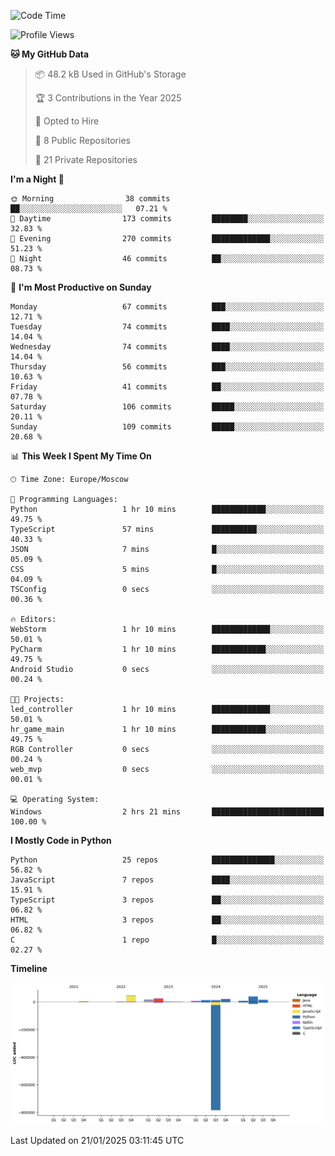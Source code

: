 <!--START_SECTION:waka-->
![Code Time](http://img.shields.io/badge/Code%20Time-586%20hrs%2055%20mins-blue)

![Profile Views](http://img.shields.io/badge/Profile%20Views-4-blue)

**🐱 My GitHub Data** 

> 📦 48.2 kB Used in GitHub's Storage 
 > 
> 🏆 3 Contributions in the Year 2025
 > 
> 💼 Opted to Hire
 > 
> 📜 8 Public Repositories 
 > 
> 🔑 21 Private Repositories 
 > 
**I'm a Night 🦉** 

```text
🌞 Morning                38 commits          ██░░░░░░░░░░░░░░░░░░░░░░░   07.21 % 
🌆 Daytime                173 commits         ████████░░░░░░░░░░░░░░░░░   32.83 % 
🌃 Evening                270 commits         █████████████░░░░░░░░░░░░   51.23 % 
🌙 Night                  46 commits          ██░░░░░░░░░░░░░░░░░░░░░░░   08.73 % 
```
📅 **I'm Most Productive on Sunday** 

```text
Monday                   67 commits          ███░░░░░░░░░░░░░░░░░░░░░░   12.71 % 
Tuesday                  74 commits          ████░░░░░░░░░░░░░░░░░░░░░   14.04 % 
Wednesday                74 commits          ████░░░░░░░░░░░░░░░░░░░░░   14.04 % 
Thursday                 56 commits          ███░░░░░░░░░░░░░░░░░░░░░░   10.63 % 
Friday                   41 commits          ██░░░░░░░░░░░░░░░░░░░░░░░   07.78 % 
Saturday                 106 commits         █████░░░░░░░░░░░░░░░░░░░░   20.11 % 
Sunday                   109 commits         █████░░░░░░░░░░░░░░░░░░░░   20.68 % 
```


📊 **This Week I Spent My Time On** 

```text
🕑︎ Time Zone: Europe/Moscow

💬 Programming Languages: 
Python                   1 hr 10 mins        ████████████░░░░░░░░░░░░░   49.75 % 
TypeScript               57 mins             ██████████░░░░░░░░░░░░░░░   40.33 % 
JSON                     7 mins              █░░░░░░░░░░░░░░░░░░░░░░░░   05.09 % 
CSS                      5 mins              █░░░░░░░░░░░░░░░░░░░░░░░░   04.09 % 
TSConfig                 0 secs              ░░░░░░░░░░░░░░░░░░░░░░░░░   00.36 % 

🔥 Editors: 
WebStorm                 1 hr 10 mins        █████████████░░░░░░░░░░░░   50.01 % 
PyCharm                  1 hr 10 mins        ████████████░░░░░░░░░░░░░   49.75 % 
Android Studio           0 secs              ░░░░░░░░░░░░░░░░░░░░░░░░░   00.24 % 

🐱‍💻 Projects: 
led_controller           1 hr 10 mins        █████████████░░░░░░░░░░░░   50.01 % 
hr_game_main             1 hr 10 mins        ████████████░░░░░░░░░░░░░   49.75 % 
RGB Controller           0 secs              ░░░░░░░░░░░░░░░░░░░░░░░░░   00.24 % 
web_mvp                  0 secs              ░░░░░░░░░░░░░░░░░░░░░░░░░   00.01 % 

💻 Operating System: 
Windows                  2 hrs 21 mins       █████████████████████████   100.00 % 
```

**I Mostly Code in Python** 

```text
Python                   25 repos            ██████████████░░░░░░░░░░░   56.82 % 
JavaScript               7 repos             ████░░░░░░░░░░░░░░░░░░░░░   15.91 % 
TypeScript               3 repos             ██░░░░░░░░░░░░░░░░░░░░░░░   06.82 % 
HTML                     3 repos             ██░░░░░░░░░░░░░░░░░░░░░░░   06.82 % 
C                        1 repo              █░░░░░░░░░░░░░░░░░░░░░░░░   02.27 % 
```



**Timeline**

![Lines of Code chart](https://raw.githubusercontent.com/adlemx/adlemx/main/assets/bar_graph.png)


 Last Updated on 21/01/2025 03:11:45 UTC
<!--END_SECTION:waka-->
